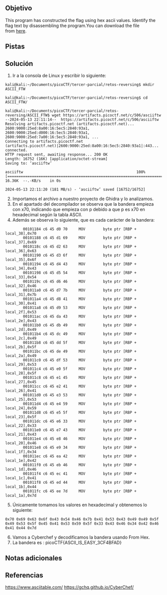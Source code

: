 ## Objetivo
This program has constructed the flag using hex ascii values. Identify the flag text by disassembling the program.You can download the file from [here](https://artifacts.picoctf.net/c/506/asciiftw).

## Pistas
## Solución
1. Ir a la consola de Linux y escribir lo siguiente:
```
kali@kali:~/Documents/picoCTF/tercer-parcial/retos-reversing$ mkdir ASCII_FTW

kali@kali:~/Documents/picoCTF/tercer-parcial/retos-reversing$ cd ASCII_FTW/

kali@kali:~/Documents/picoCTF/tercer-parcial/retos-reversing/ASCII_FTW$ wget https://artifacts.picoctf.net/c/506/asciiftw
--2024-05-13 22:11:14--  https://artifacts.picoctf.net/c/506/asciiftw
Resolving artifacts.picoctf.net (artifacts.picoctf.net)... 2600:9000:25ed:8a00:16:5ec5:2840:93a1, 2600:9000:25ed:d000:16:5ec5:2840:93a1, 2600:9000:25ed:7a00:16:5ec5:2840:93a1, ...
Connecting to artifacts.picoctf.net (artifacts.picoctf.net)|2600:9000:25ed:8a00:16:5ec5:2840:93a1|:443... connected.
HTTP request sent, awaiting response... 200 OK
Length: 16752 (16K) [application/octet-stream]
Saving to: ‘asciiftw’

asciiftw                                                   100%[========================================================================================================================================>]  16.36K  --.-KB/s    in 0s      

2024-05-13 22:11:20 (181 MB/s) - ‘asciiftw’ saved [16752/16752]

```
2. Importamos el archivo a nuestro proyecto de Ghidra y lo analizamos.
3. En el apartado del decompilador se observa que la bandera empieza con x70, indicando que empieza con p debido a que p es x70 en hexadecimal según la tabla ASCII.
4. Además se observa lo siguiente, que es cada carácter de la bandera:
```
        00101184 c6 45 d0 70     MOV        byte ptr [RBP + local_38],0x70
        00101188 c6 45 d1 69     MOV        byte ptr [RBP + local_37],0x69
        0010118c c6 45 d2 63     MOV        byte ptr [RBP + local_36],0x63
        00101190 c6 45 d3 6f     MOV        byte ptr [RBP + local_35],0x6f
        00101194 c6 45 d4 43     MOV        byte ptr [RBP + local_34],0x43
        00101198 c6 45 d5 54     MOV        byte ptr [RBP + local_33],0x54
        0010119c c6 45 d6 46     MOV        byte ptr [RBP + local_32],0x46
        001011a0 c6 45 d7 7b     MOV        byte ptr [RBP + local_31],0x7b
        001011a4 c6 45 d8 41     MOV        byte ptr [RBP + local_30],0x41
        001011a8 c6 45 d9 53     MOV        byte ptr [RBP + local_2f],0x53
        001011ac c6 45 da 43     MOV        byte ptr [RBP + local_2e],0x43
        001011b0 c6 45 db 49     MOV        byte ptr [RBP + local_2d],0x49
        001011b4 c6 45 dc 49     MOV        byte ptr [RBP + local_2c],0x49
        001011b8 c6 45 dd 5f     MOV        byte ptr [RBP + local_2b],0x5f
        001011bc c6 45 de 49     MOV        byte ptr [RBP + local_2a],0x49
        001011c0 c6 45 df 53     MOV        byte ptr [RBP + local_29],0x53
        001011c4 c6 45 e0 5f     MOV        byte ptr [RBP + local_28],0x5f
        001011c8 c6 45 e1 45     MOV        byte ptr [RBP + local_27],0x45
        001011cc c6 45 e2 41     MOV        byte ptr [RBP + local_26],0x41
        001011d0 c6 45 e3 53     MOV        byte ptr [RBP + local_25],0x53
        001011d4 c6 45 e4 59     MOV        byte ptr [RBP + local_24],0x59
        001011d8 c6 45 e5 5f     MOV        byte ptr [RBP + local_23],0x5f
        001011dc c6 45 e6 33     MOV        byte ptr [RBP + local_22],0x33
        001011e0 c6 45 e7 43     MOV        byte ptr [RBP + local_21],0x43
        001011e4 c6 45 e8 46     MOV        byte ptr [RBP + local_20],0x46
        001011e8 c6 45 e9 34     MOV        byte ptr [RBP + local_1f],0x34
        001011ec c6 45 ea 42     MOV        byte ptr [RBP + local_1e],0x42
        001011f0 c6 45 eb 46     MOV        byte ptr [RBP + local_1d],0x46
        001011f4 c6 45 ec 41     MOV        byte ptr [RBP + local_1c],0x41
        001011f8 c6 45 ed 44     MOV        byte ptr [RBP + local_1b],0x44
        001011fc c6 45 ee 7d     MOV        byte ptr [RBP + local_1a],0x7d
```
5. Únicamente tomamos los valores en hexadecimal y obtenemos lo siguiente:
```
0x70 0x69 0x63 0x6f 0x43 0x54 0x46 0x7b 0x41 0x53 0x43 0x49 0x49 0x5f 0x49 0x53 0x5f 0x45 0x41 0x53 0x59 0x5f 0x33 0x43 0x46 0x34 0x42 0x46 0x41 0x44 0x7d
```
6. Vamos a Cyberchef y decodificamos la bandera usando From Hex.
7. La bandera es :
picoCTF{ASCII_IS_EASY_3CF4BFAD}
## Notas adicionales
## Referencias
https://www.asciitable.com/
https://gchq.github.io/CyberChef/
